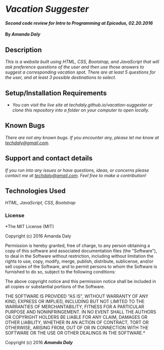 # _Vacation Suggester_

#### _Second code review for Intro to Programming at Epicodus, 02.20.2016_

#### By _**Amanda Daly**_

## Description

_This is a website built using HTML, CSS, Bootstrap, and JavaScript that will ask preference questions of the user and then use those answers to suggest a corresponding vacation spot. There are at least 5 questions for the user, and at least 3 possible destinations to select._

## Setup/Installation Requirements

* _You can visit the live site at techdaly.github.io/vacation-suggester or clone this repository into a folder on your computer to open locally._


## Known Bugs

_There are not any known bugs. If you encounter any, please let me know at techdaly@gmail.com._

## Support and contact details

_If you run into any issues or have questions, ideas, or concerns please contact me at techdaly@gmail.com. Feel free to make a contribution!_

## Technologies Used

_HTML, JavaScript, CSS, Bootstrap_


### License

*The MIT License (MIT)

Copyright (c) 2016 Amanda Daly

Permission is hereby granted, free of charge, to any person obtaining a copy
of this software and associated documentation files (the "Software"), to deal
in the Software without restriction, including without limitation the rights
to use, copy, modify, merge, publish, distribute, sublicense, and/or sell
copies of the Software, and to permit persons to whom the Software is
furnished to do so, subject to the following conditions:

The above copyright notice and this permission notice shall be included in all
copies or substantial portions of the Software.

THE SOFTWARE IS PROVIDED "AS IS", WITHOUT WARRANTY OF ANY KIND, EXPRESS OR
IMPLIED, INCLUDING BUT NOT LIMITED TO THE WARRANTIES OF MERCHANTABILITY,
FITNESS FOR A PARTICULAR PURPOSE AND NONINFRINGEMENT. IN NO EVENT SHALL THE
AUTHORS OR COPYRIGHT HOLDERS BE LIABLE FOR ANY CLAIM, DAMAGES OR OTHER
LIABILITY, WHETHER IN AN ACTION OF CONTRACT, TORT OR OTHERWISE, ARISING FROM,
OUT OF OR IN CONNECTION WITH THE SOFTWARE OR THE USE OR OTHER DEALINGS IN THE
SOFTWARE.*

Copyright (c) 2016 **_Amanda Daly_**
